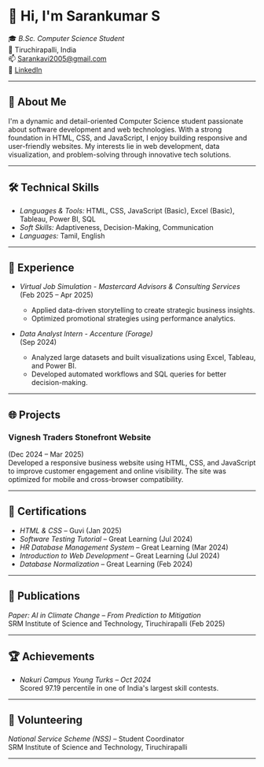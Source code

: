 # 👋 Hi, I'm Sarankumar S

🎓 *B.Sc. Computer Science Student*  
📍 Tiruchirapalli, India  
📫 [Sarankavi2005@gmail.com](mailto:Sarankavi2005@gmail.com)  
🔗 [LinkedIn](https://www.linkedin.com/in/sarankumarsaravananbavanantham/)

---

## 🚀 About Me

I'm a dynamic and detail-oriented Computer Science student passionate about software development and web technologies. With a strong foundation in HTML, CSS, and JavaScript, I enjoy building responsive and user-friendly websites. My interests lie in web development, data visualization, and problem-solving through innovative tech solutions.

---

## 🛠 Technical Skills

- *Languages & Tools:* HTML, CSS, JavaScript (Basic), Excel (Basic), Tableau, Power BI, SQL  
- *Soft Skills:* Adaptiveness, Decision-Making, Communication  
- *Languages:* Tamil, English

---

## 💼 Experience

- *Virtual Job Simulation - Mastercard Advisors & Consulting Services*  
  (Feb 2025 – Apr 2025)  
  - Applied data-driven storytelling to create strategic business insights.  
  - Optimized promotional strategies using performance analytics.

- *Data Analyst Intern - Accenture (Forage)*  
  (Sep 2024)  
  - Analyzed large datasets and built visualizations using Excel, Tableau, and Power BI.  
  - Developed automated workflows and SQL queries for better decision-making.

---

## 🌐 Projects

### Vignesh Traders Stonefront Website  
(Dec 2024 – Mar 2025)  
Developed a responsive business website using HTML, CSS, and JavaScript to improve customer engagement and online visibility. The site was optimized for mobile and cross-browser compatibility.

---

## 🏅 Certifications

- *HTML & CSS* – Guvi (Jan 2025)  
- *Software Testing Tutorial* – Great Learning (Jul 2024)  
- *HR Database Management System* – Great Learning (Mar 2024)  
- *Introduction to Web Development* – Great Learning (Jul 2024)  
- *Database Normalization* – Great Learning (Feb 2024)

---

## 📝 Publications

*Paper: AI in Climate Change – From Prediction to Mitigation*  
SRM Institute of Science and Technology, Tiruchirapalli (Feb 2025)

---

## 🏆 Achievements

- *Nakuri Campus Young Turks – Oct 2024*  
  Scored 97.19 percentile in one of India's largest skill contests.

---

## 🤝 Volunteering

*National Service Scheme (NSS)* – Student Coordinator  
SRM Institute of Science and Technology, Tiruchirapalli

---
